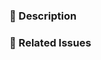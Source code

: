 <!--
Thank you for submitting a pull request!

Please verify that:
* [ ] Code is up-to-date with the `master` branch.
* [ ] You've successfully built and run the tests locally.
* [ ] There are new or updated unit tests validating the change.

Refer to CONTRIBUTING.md for more details.
  https://github.com/HotelsDotCom/waggle-dance/blob/master/CONTRIBUTING.md
-->

### :pencil: Description


### :link: Related Issues